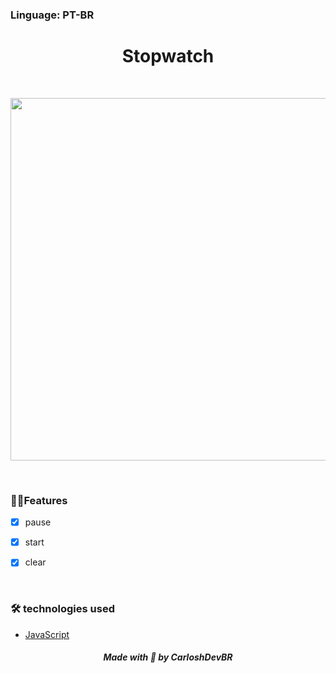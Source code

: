 ### Linguage: PT-BR

<h1 align="center">Stopwatch</h1>

<p align="center"></p>

<br>

<p align="center">
<img src="" width="580px" />
</p>

<br>

### 🚀🚀Features

- [x] pause

- [x] start

- [x] clear

<br>

### 🛠️ technologies used

- [JavaScript]()

<h5 align="center"> Made with 💜 by CarloshDevBR</h5>

